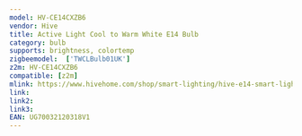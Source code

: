 ```yaml
---
model: HV-CE14CXZB6
vendor: Hive
title: Active Light Cool to Warm White E14 Bulb
category: bulb
supports: brightness, colortemp
zigbeemodel:  ['TWCLBulb01UK']
z2m: HV-CE14CXZB6
compatible: [z2m]
mlink: https://www.hivehome.com/shop/smart-lighting/hive-e14-smart-light-bulb?icid=mname%3Amega-menu.iname%3Ahive-light-dimmable-smart-e14-bulb
link: 
link2: 
link3: 
EAN: UG70032120318V1
---
```

